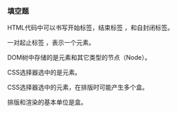 ### 填空题

HTML代码中可以书写开始标签，结束标签 ，和自封闭标签。

一对起止标签 ，表示一个元素。

DOM树中存储的是元素和其它类型的节点（Node）。

CSS选择器选中的是元素。

CSS选择器选中的元素，在排版时可能产生多个盒。

排版和渲染的基本单位是盒。